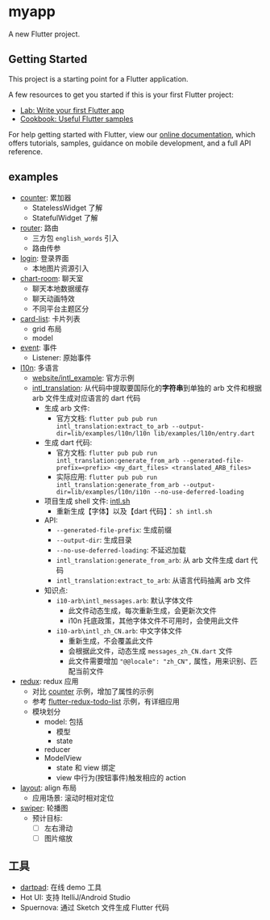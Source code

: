 # myapp

A new Flutter project.

## Getting Started

This project is a starting point for a Flutter application.

A few resources to get you started if this is your first Flutter project:

- [Lab: Write your first Flutter app](https://flutter.dev/docs/get-started/codelab)
- [Cookbook: Useful Flutter samples](https://flutter.dev/docs/cookbook)

For help getting started with Flutter, view our
[online documentation](https://flutter.dev/docs), which offers tutorials,
samples, guidance on mobile development, and a full API reference.

## examples

- [counter](./lib/examples/counter/entry.dart): 累加器
  - StatelessWidget 了解
  - StatefulWidget 了解
- [router](./lib/examples/router/entry.dart): 路由
  - 三方包 `english_words` 引入
  - 路由传参
- [login](./lib/examples/login/entry.dart): 登录界面
  - 本地图片资源引入
- [chart-room](./lib/examples/chart-room/entry.dart): 聊天室
  - 聊天本地数据缓存
  - 聊天动画特效
  - 不同平台主题区分
- [card-list](./lib/examples/card-list/entry.dart): 卡片列表
  - grid 布局
  - model
- [event](./lib/examples/event/entry.dart): 事件
  - Listener: 原始事件
- [l10n](./lib/examples/l10n/entry.dart): 多语言
  - [website/intl_example](https://github.com/flutter/website/blob/master/examples/internationalization/intl_example/lib/main.dart): 官方示例
  - [intl_translation](https://pub.dev/packages/intl_translation): 从代码中提取要国际化的**字符串**到单独的 arb 文件和根据 arb 文件生成对应语言的 dart 代码
    - 生成 arb 文件:
      - 官方文档: `flutter pub pub run intl_translation:extract_to_arb --output-dir=lib/examples/l10n/l10n lib/examples/l10n/entry.dart`
    - 生成 dart 代码:
      - 官方文档: `flutter pub pub run intl_translation:generate_from_arb --generated-file-prefix=<prefix> <my_dart_files> <translated_ARB_files>`
      - 实际应用: `flutter pub pub run intl_translation:generate_from_arb --output-dir=lib/examples/l10n/i10n --no-use-deferred-loading`
    - 项目生成 shell 文件: [intl.sh](./intl.sh)
      - 重新生成【字体】以及【dart 代码】： `sh intl.sh`
    - API:
      - `--generated-file-prefix`: 生成前缀
      - `--output-dir`: 生成目录
      - `--no-use-deferred-loading`: 不延迟加载
      - `intl_translation:generate_from_arb`: 从 arb 文件生成 dart 代码
      - `intl_translation:extract_to_arb`: 从语言代码抽离 arb 文件
    - 知识点:
      - `i10-arb\intl_messages.arb`: 默认字体文件
        - 此文件动态生成，每次重新生成，会更新次文件
        - i10n 托底政策，其他字体文件不可用时，会使用此文件
      - `i10-arb\intl_zh_CN.arb`: 中文字体文件
        - 重新生成，不会覆盖此文件
        - 会根据此文件，动态生成 `messages_zh_CN.dart` 文件
        - 此文件需要增加 `"@@locale": "zh_CN",` 属性，用来识别、匹配当前文件
- [redux](./lib/examples/redux/entry.dart): redux 应用
  - 对比 [counter](https://github.com/brianegan/flutter_redux/blob/master/example/counter/lib/main.dart) 示例，增加了属性的示例
  - 参考 [flutter-redux-todo-list](https://github.com/xqwzts/flutter-redux-todo-list) 示例，有详细应用
  - 模块划分
    - model: 包括
      - 模型
      - state
    - reducer
    - ModelView
      - state 和 view 绑定
      - view 中行为(按钮事件)触发相应的 action
- [layout](./lib/examples/swiper/entry.dart): align 布局
  - 应用场景: 滚动时相对定位
- [swiper](./lib/examples/swiper/entry.dart): 轮播图
  - 预计目标:
    - [ ] 左右滑动
    - [ ] 图片缩放

## 工具

- [dartpad](https://dartpad.dev): 在线 demo 工具
- Hot UI: 支持 ItelliJ/Android Studio
- Spuernova: 通过 Sketch 文件生成 Flutter 代码
